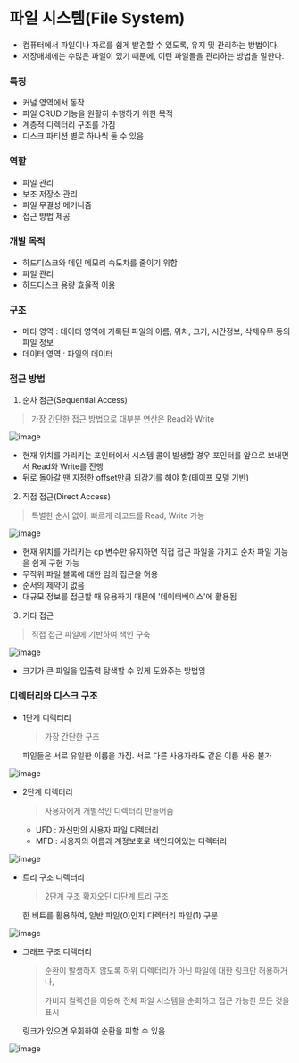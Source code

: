 # 파일 시스템(File System)
- 컴퓨터에서 파일이나 자료를 쉽게 발견할 수 있도록, 유지 및 관리하는 방법이다.
- 저장매체에는 수많은 파일이 있기 때문에, 이런 파일들을 관리하는 방법을 말한다.

### 특징
- 커널 영역에서 동작
- 파일 CRUD 기능을 원활히 수행하기 위한 목적
- 계층적 디렉터리 구조를 가짐
- 디스크 파티션 별로 하나씩 둘 수 있음

### 역할
- 파일 관리
- 보조 저장소 관리
- 파일 무결성 메커니즘
- 접근 방법 제공

### 개발 목적
- 하드디스크와 메인 메모리 속도차를 줄이기 위함
- 파일 관리
- 하드디스크 용량 효율적 이용

### 구조
- 메타 영역 : 데이터 영역에 기록된 파일의 이름, 위치, 크기, 시간정보, 삭제유무 등의 파일 정보
- 데이터 영역 : 파일의 데이터

### 접근 방법
1. 순차 점근(Sequential Access)
  > 가장 간단한 접근 방법으로 대부분 연산은 Read와 Write

![image](https://github.com/kingaser/Study/assets/104209781/4bdb2ba6-ef82-49a8-a7b4-723609dd345f)

- 현재 위치를 가리키는 포인터에서 시스템 콜이 발생할 경우 포인터를 앞으로 보내면서 Read와 Write를 진행
- 뒤로 돌아갈 땐 지정한 offset만큼 되감기를 해야 함(테이프 모델 기반)

2. 직접 접근(Direct Access)
  > 특별한 순서 없이, 빠르게 레코드를 Read, Write 가능

![image](https://github.com/kingaser/Study/assets/104209781/62865cce-0271-4b0a-acdf-2219a2c265ec)

- 현재 위치를 가리키는 cp 변수만 유지하면 직접 접근 파일을 가지고 순차 파일 기능을 쉽게 구현 가능
- 무작위 파일 블록에 대한 임의 접근을 허용
- 순서의 제약이 없음
- 대규모 정보를 접근할 때 유용하기 때문에 '데이터베이스'에 활용됨

3. 기타 접근
  > 직접 접근 파일에 기반하여 색인 구축

![image](https://github.com/kingaser/Study/assets/104209781/938743f2-e892-4645-b902-f78a53b61a5b)

- 크기가 큰 파일을 입출력 탐색할 수 있게 도와주는 방법임

### 디렉터리와 디스크 구조
- 1단계 디렉터리
  > 가장 간단한 구조
  
  파일들은 서로 유일한 이름을 가짐. 서로 다른 사용자라도 같은 이름 사용 불가
  
![image](https://github.com/kingaser/Study/assets/104209781/d8fb4d73-129d-4aff-a03b-be78f9628d7c)

- 2단계 디렉터리
  > 사용자에게 개별적인 디렉터리 만들어줌

  - UFD : 자신만의 사용자 파일 디렉터리
  - MFD : 사용자의 이름과 계정보호로 색인되어있는 디렉터리
  
![image](https://github.com/kingaser/Study/assets/104209781/93f31662-709d-4f78-8a60-a9792f74b20c)

- 트리 구조 디렉터리
  > 2단계 구조 확자오딘 다단계 트리 구조

  한 비트를 활용하여, 일반 파일(0)인지 디렉터리 파일(1) 구분

![image](https://github.com/kingaser/Study/assets/104209781/fb6b71fa-c14c-424c-8dba-97fd9a2b4f5a)

- 그래프 구조 디렉터리
  > 순환이 발생하지 않도록 하위 디렉터리가 아닌 파일에 대한 링크만 허용하거나,
  >
  > 가비지 컬렉션을 이용해 전체 파일 시스템을 순회하고 접근 가능한 모든 것을 표시

  링크가 있으면 우회하여 순환을 피할 수 있음

![image](https://github.com/kingaser/Study/assets/104209781/8b274425-bd86-4f4c-b19a-9fa9d64e600f)
